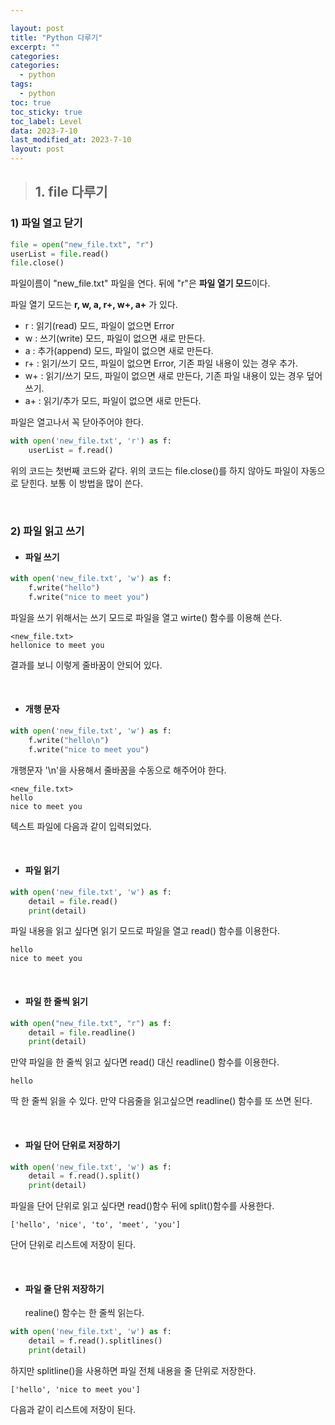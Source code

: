 ```yaml
---

layout: post
title: "Python 다루기"
excerpt: ""
categories:
categories:
  - python
tags:
  - python
toc: true
toc_sticky: true
toc_label: Level
data: 2023-7-10
last_modified_at: 2023-7-10
layout: post
---
```


> ## 1.  file 다루기

### 1) 파일 열고 닫기

```python
file = open("new_file.txt", "r")
userList = file.read()
file.close()
```

파일이름이 "new_file.txt" 파일을 연다.
뒤에 "r"은 **파일 열기 모드**이다.


파일 열기 모드는 **r, w, a, r+, w+, a+** 가 있다.

- r : 읽기(read) 모드, 파일이 없으면 Error
- w : 쓰기(write) 모드, 파일이 없으면 새로 만든다.
- a : 추가(append) 모드, 파일이 없으면 새로 만든다.
- r+ : 읽기/쓰기 모드, 파일이 없으면 Error, 기존 파일 내용이 있는 경우 추가.
- w+ : 읽기/쓰기 모드, 파일이 없으면 새로 만든다, 기존 파일 내용이 있는 경우 덮어쓰기.
- a+ : 읽기/추가 모드, 파일이 없으면 새로 만든다.

파일은 열고나서 꼭 닫아주어야 한다.

```python
with open('new_file.txt', 'r') as f:
	userList = f.read()
```

위의 코드는 첫번째 코드와 같다.
위의 코드는 file.close()를 하지 않아도 파일이 자동으로 닫힌다.
보통 이 방법을 많이 쓴다.

<br>

### 2) 파일 읽고 쓰기

- #### 파일 쓰기

```python
with open('new_file.txt', 'w') as f:
	f.write("hello")
	f.write("nice to meet you")
```

파일을 쓰기 위해서는 쓰기 모드로 파일을 열고 wirte() 함수를 이용해 쓴다.


	<new_file.txt>
	hellonice to meet you


결과를 보니 이렇게 줄바꿈이 안되어 있다.    

<br>

- #### 개행 문자

```python
with open('new_file.txt', 'w') as f:
	f.write("hello\n")
	f.write("nice to meet you")
```

개행문자 '\n'을 사용해서 줄바꿈을 수동으로 해주어야 한다.


	<new_file.txt>
	hello
	nice to meet you


텍스트 파일에 다음과 같이 입력되었다.


<br>

- #### 파일 읽기

```python
with open('new_file.txt', 'w') as f:
	detail = file.read()
	print(detail)
```

파일 내용을 읽고 싶다면 읽기 모드로 파일을 열고 read() 함수를 이용한다.


	hello
	nice to meet you


<br>

- #### 파일 한 줄씩 읽기

```python
with open("new_file.txt", "r") as f:
	detail = file.readline()
	print(detail)
```

만약 파일을 한 줄씩 읽고 싶다면 read() 대신 readline() 함수를 이용한다.


	hello


딱 한 줄씩 읽을 수 있다. 만약 다음줄을 읽고싶으면 readline() 함수를 또 쓰면 된다.

<br>

- #### 파일 단어 단위로 저장하기

```python
with open('new_file.txt', 'w') as f:
	detail = f.read().split()
	print(detail)
```

파일을 단어 단위로 읽고 싶다면 read()함수 뒤에 split()함수를 사용한다.


	['hello', 'nice', 'to', 'meet', 'you']


단어 단위로 리스트에 저장이 된다.

<br>

- #### 파일 줄 단위 저장하기

  realine() 함수는 한 줄씩 읽는다. 

```python
with open('new_file.txt', 'w') as f:
	detail = f.read().splitlines()
	print(detail)
```

하지만 splitline()을 사용하면 파일 전체 내용을 줄 단위로 저장한다.


	['hello', 'nice to meet you']


다음과 같이 리스트에 저장이 된다.
